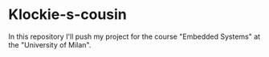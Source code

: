 # Klockie-s-cousin
In this repository I'll push my project for the course "Embedded Systems" at the "University of Milan".
